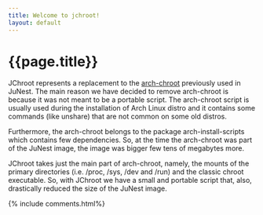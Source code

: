 ```yaml
---
title: Welcome to jchroot!
layout: default
---
```


{{page.title}}
==============

JChroot represents a replacement to the
[arch-chroot](https://wiki.archlinux.org/index.php/Chroot) previously
used in JuNest.
The main reason we have decided to remove arch-chroot is because it was not
meant to be a portable script. The arch-chroot script is usually used during
the installation of Arch Linux distro and it contains some commands
(like unshare) that are not common on some old distros.
<!--more-->

Furthermore, the arch-chroot belongs to the package arch-install-scripts which
contains few dependencies. So, at the time the arch-chroot was part of the
JuNest image, the image was bigger few tens of megabytes more.

JChroot takes just the main part of arch-chroot, namely, the mounts
of the primary directories (i.e. /proc, /sys, /dev and /run) and the classic
chroot executable. So, with JChroot we have a small and portable script that,
also, drastically reduced the size of the JuNest image.

{% include comments.html%}
